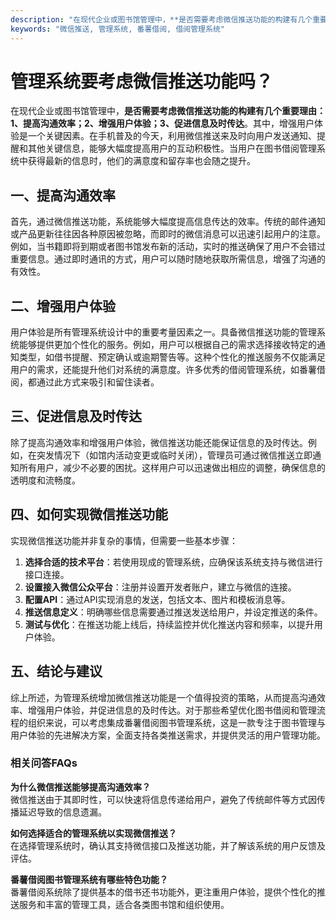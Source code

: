 ```yaml
---
description: "在现代企业或图书馆管理中，**是否需要考虑微信推送功能的构建有几个重要理由：1、提高沟通效率；2、增强用户体验；3、促进信息及时传达**。其中，增强用户体验是一个关键因素。在手机普及的今天，利用微信推送来及时向用户发送通知、提醒和其他关键信息，能够大幅度提高用户的互动积极性。当用户在图书借阅管理系统中获得最新的信息时，他们的满意度和留存率也会随之提升。"
keywords: "微信推送, 管理系统, 番薯借阅, 借阅管理系统"
---
```

# 管理系统要考虑微信推送功能吗？

在现代企业或图书馆管理中，**是否需要考虑微信推送功能的构建有几个重要理由：1、提高沟通效率；2、增强用户体验；3、促进信息及时传达**。其中，增强用户体验是一个关键因素。在手机普及的今天，利用微信推送来及时向用户发送通知、提醒和其他关键信息，能够大幅度提高用户的互动积极性。当用户在图书借阅管理系统中获得最新的信息时，他们的满意度和留存率也会随之提升。

## 一、提高沟通效率

首先，通过微信推送功能，系统能够大幅度提高信息传达的效率。传统的邮件通知或产品更新往往因各种原因被忽略，而即时的微信消息可以迅速引起用户的注意。例如，当书籍即将到期或者图书馆发布新的活动，实时的推送确保了用户不会错过重要信息。通过即时通讯的方式，用户可以随时随地获取所需信息，增强了沟通的有效性。

## 二、增强用户体验

用户体验是所有管理系统设计中的重要考量因素之一。具备微信推送功能的管理系统能够提供更加个性化的服务。例如，用户可以根据自己的需求选择接收特定的通知类型，如借书提醒、预定确认或逾期警告等。这种个性化的推送服务不仅能满足用户的需求，还能提升他们对系统的满意度。许多优秀的借阅管理系统，如番薯借阅，都通过此方式来吸引和留住读者。

## 三、促进信息及时传达

除了提高沟通效率和增强用户体验，微信推送功能还能保证信息的及时传达。例如，在突发情况下（如馆内活动变更或临时关闭），管理员可通过微信推送立即通知所有用户，减少不必要的困扰。这样用户可以迅速做出相应的调整，确保信息的透明度和流畅度。

## 四、如何实现微信推送功能

实现微信推送功能并非复杂的事情，但需要一些基本步骤：

1. **选择合适的技术平台**：若使用现成的管理系统，应确保该系统支持与微信进行接口连接。
2. **设置接入微信公众平台**：注册并设置开发者账户，建立与微信的连接。
3. **配置API**：通过API实现消息的发送，包括文本、图片和模板消息等。
4. **推送信息定义**：明确哪些信息需要通过推送发送给用户，并设定推送的条件。
5. **测试与优化**：在推送功能上线后，持续监控并优化推送内容和频率，以提升用户体验。

## 五、结论与建议

综上所述，为管理系统增加微信推送功能是一个值得投资的策略，从而提高沟通效率、增强用户体验，并促进信息的及时传达。对于那些希望优化图书借阅和管理流程的组织来说，可以考虑集成番薯借阅图书管理系统，这是一款专注于图书管理与用户体验的先进解决方案，全面支持各类推送需求，并提供灵活的用户管理功能。

### 相关问答FAQs

**为什么微信推送能够提高沟通效率？**  
微信推送由于其即时性，可以快速将信息传递给用户，避免了传统邮件等方式因传播延迟导致的信息遗漏。

**如何选择适合的管理系统以实现微信推送？**  
在选择管理系统时，确认其支持微信接口及推送功能，并了解该系统的用户反馈及评估。

**番薯借阅图书管理系统有哪些特色功能？**  
番薯借阅系统除了提供基本的借书还书功能外，更注重用户体验，提供个性化的推送服务和丰富的管理工具，适合各类图书馆和组织使用。
